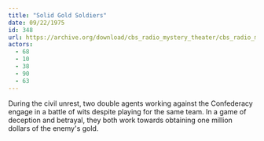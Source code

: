 ```yaml
---
title: "Solid Gold Soldiers"
date: 09/22/1975
id: 348
url: https://archive.org/download/cbs_radio_mystery_theater/cbs_radio_mystery_theater-0301-0350.zip/cbs_radio_mystery_theater-0301-0350%2Fcbsrmt_0348_solid_gold_soldiers.mp3
actors:
  - 68
  - 10
  - 38
  - 90
  - 63
---
```

During the civil unrest, two double agents working against the Confederacy engage in a battle of wits despite playing for the same team. In a game of deception and betrayal, they both work towards obtaining one million dollars of the enemy's gold.